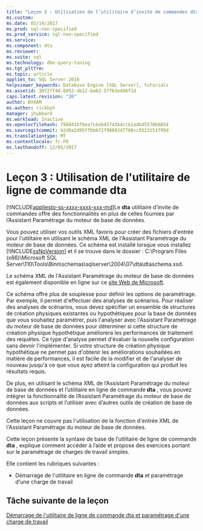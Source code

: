 ```yaml
---
title: "Leçon 3 : Utilisation de l’utilitaire d’invite de commandes dta | Documents Microsoft"
ms.custom: 
ms.date: 03/14/2017
ms.prod: sql-non-specified
ms.prod_service: sql-non-specified
ms.service: 
ms.component: dta
ms.reviewer: 
ms.suite: sql
ms.technology: dbe-query-tuning
ms.tgt_pltfrm: 
ms.topic: article
applies_to: SQL Server 2016
helpviewer_keywords: Database Engine [SQL Server], tutorials
ms.assetid: 30f27f4d-8852-4b12-ba62-57f63e496f1d
caps.latest.revision: "26"
author: BYHAM
ms.author: rickbyh
manager: jhubbard
ms.workload: Inactive
ms.openlocfilehash: 798841bfbea7c6eb45743b4cc61adb45578b6854
ms.sourcegitcommit: b2d8a2d95ffbb6f2f98692d7760cc5523151f99d
ms.translationtype: MT
ms.contentlocale: fr-FR
ms.lasthandoff: 12/05/2017
---
```

# <a name="lesson-3-using-the-dta-command-prompt-utility"></a>Leçon 3 : Utilisation de l'utilitaire de ligne de commande dta
[!INCLUDE[appliesto-ss-xxxx-xxxx-xxx-md](../../includes/appliesto-ss-xxxx-xxxx-xxx-md.md)]Le **dta** utilitaire d’invite de commandes offre des fonctionnalités en plus de celles fournies par l’Assistant Paramétrage du moteur de base de données.  
  
Vous pouvez utiliser vos outils XML favoris pour créer des fichiers d'entrée pour l'utilitaire en utilisant le schéma XML de l'Assistant Paramétrage du moteur de base de données. Ce schéma est installé lorsque vous installez [!INCLUDE[ssNoVersion](../../includes/ssnoversion-md.md)] et il se trouve dans le dossier : C:\Program Files (x86)\Microsoft SQL Server\110\Tools\Binn\schemas\sqlserver\2004\07\dta\dtaschema.xsd.  
  
Le schéma XML de l'Assistant Paramétrage du moteur de base de données est également disponible en ligne sur ce [site Web de Microsoft](http://go.microsoft.com/fwlink/?linkid=43100&clcid=0x409).  
  
Ce schéma offre plus de souplesse pour définir les options de paramétrage. Par exemple, il permet d'effectuer des analyses de scénarios. Pour réaliser des analyses de scénarios, vous devez spécifier un ensemble de structures de création physiques existantes ou hypothétiques pour la base de données que vous souhaitez paramétrer, puis l'analyser avec l'Assistant Paramétrage du moteur de base de données pour déterminer si cette structure de création physique hypothétique améliorera les performances de traitement des requêtes. Ce type d'analyse permet d'évaluer la nouvelle configuration sans devoir l'implémenter. Si votre structure de création physique hypothétique ne permet pas d'obtenir les améliorations souhaitées en matière de performances, il est facile de la modifier et de l'analyser de nouveau jusqu'à ce que vous ayez atteint la configuration qui produit les résultats requis.  
  
De plus, en utilisant le schéma XML de l’Assistant Paramétrage du moteur de base de données et l’utilitaire en ligne de commande **dta** , vous pouvez intégrer la fonctionnalité de l’Assistant Paramétrage du moteur de base de données aux scripts et l’utiliser avec d’autres outils de création de base de données.  
  
Cette leçon ne couvre pas l'utilisation de la fonction d'entrée XML de l'Assistant Paramétrage du moteur de base de données.  
  
Cette leçon présente la syntaxe de base de l’utilitaire de ligne de commande **dta** , explique comment accéder à l’aide et propose des exercices portant sur le paramétrage de charges de travail simples.  
  
Elle contient les rubriques suivantes :  
  
-   Démarrage de l'utilitaire en ligne de commande **dta** et paramétrage d'une charge de travail  
  
## <a name="next-task-in-lesson"></a>Tâche suivante de la leçon  
[Démarrage de l'utilitaire de ligne de commande dta et paramétrage d'une charge de travail](../../tools/dta/lesson-3-1-starting-the-dta-command-prompt-utility-and-tuning-a-workload.md)  
  
  
  
